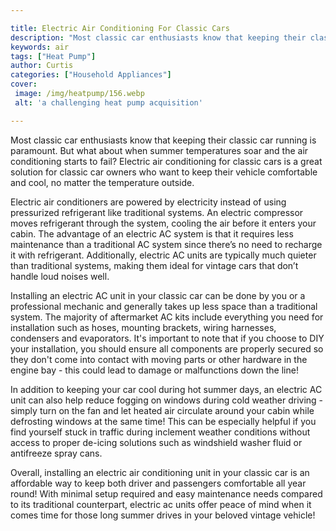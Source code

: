 ```yaml
---

title: Electric Air Conditioning For Classic Cars
description: "Most classic car enthusiasts know that keeping their classic car running is paramount. But what about when summer temperatures soa...check it out to learn"
keywords: air
tags: ["Heat Pump"]
author: Curtis
categories: ["Household Appliances"]
cover: 
 image: /img/heatpump/156.webp
 alt: 'a challenging heat pump acquisition'

---
```


Most classic car enthusiasts know that keeping their classic car running is paramount. But what about when summer temperatures soar and the air conditioning starts to fail? Electric air conditioning for classic cars is a great solution for classic car owners who want to keep their vehicle comfortable and cool, no matter the temperature outside.

Electric air conditioners are powered by electricity instead of using pressurized refrigerant like traditional systems. An electric compressor moves refrigerant through the system, cooling the air before it enters your cabin. The advantage of an electric AC system is that it requires less maintenance than a traditional AC system since there’s no need to recharge it with refrigerant. Additionally, electric AC units are typically much quieter than traditional systems, making them ideal for vintage cars that don’t handle loud noises well.

Installing an electric AC unit in your classic car can be done by you or a professional mechanic and generally takes up less space than a traditional system. The majority of aftermarket AC kits include everything you need for installation such as hoses, mounting brackets, wiring harnesses, condensers and evaporators. It's important to note that if you choose to DIY your installation, you should ensure all components are properly secured so they don't come into contact with moving parts or other hardware in the engine bay - this could lead to damage or malfunctions down the line!

In addition to keeping your car cool during hot summer days, an electric AC unit can also help reduce fogging on windows during cold weather driving - simply turn on the fan and let heated air circulate around your cabin while defrosting windows at the same time! This can be especially helpful if you find yourself stuck in traffic during inclement weather conditions without access to proper de-icing solutions such as windshield washer fluid or antifreeze spray cans. 

Overall, installing an electric air conditioning unit in your classic car is an affordable way to keep both driver and passengers comfortable all year round! With minimal setup required and easy maintenance needs compared to its traditional counterpart, electric ac units offer peace of mind when it comes time for those long summer drives in your beloved vintage vehicle!
